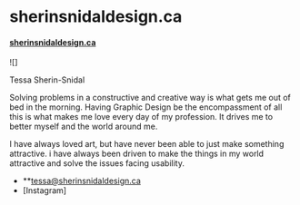 # sherinsnidaldesign.ca

#### [sherinsnidaldesign.ca](https://sherinsnidaldesign.ca)

![]

Tessa Sherin-Snidal

Solving problems in a constructive and creative way is what gets me out of bed in the morning. Having Graphic Design be the encompassment of all this is what makes me love every day of my profession. It drives me to better myself and the world around me.

I have always loved art, but have never been able to just make something attractive. i have always been driven to make the things in my world attractive and solve the issues facing usability.

- **[tessa@sherinsnidaldesign.ca](mailto:tessa@sherinsnidaldesign.ca)
- [Instagram]
